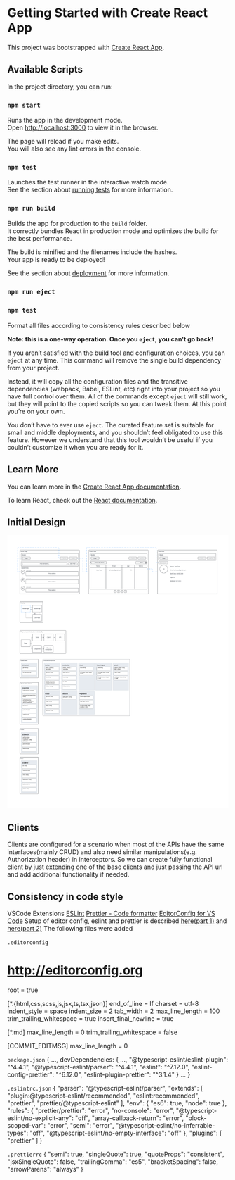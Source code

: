 # Getting Started with Create React App

This project was bootstrapped with [Create React App](https://github.com/facebook/create-react-app).

## Available Scripts

In the project directory, you can run:

### `npm start`

Runs the app in the development mode.\
Open [http://localhost:3000](http://localhost:3000) to view it in the browser.

The page will reload if you make edits.\
You will also see any lint errors in the console.

### `npm test`

Launches the test runner in the interactive watch mode.\
See the section about [running tests](https://facebook.github.io/create-react-app/docs/running-tests) for more information.

### `npm run build`

Builds the app for production to the `build` folder.\
It correctly bundles React in production mode and optimizes the build for the best performance.

The build is minified and the filenames include the hashes.\
Your app is ready to be deployed!

See the section about [deployment](https://facebook.github.io/create-react-app/docs/deployment) for more information.

### `npm run eject`

### `npm test`

Format all files according to consistency rules described below

**Note: this is a one-way operation. Once you `eject`, you can’t go back!**

If you aren’t satisfied with the build tool and configuration choices, you can `eject` at any time. This command will remove the single build dependency from your project.

Instead, it will copy all the configuration files and the transitive dependencies (webpack, Babel, ESLint, etc) right into your project so you have full control over them. All of the commands except `eject` will still work, but they will point to the copied scripts so you can tweak them. At this point you’re on your own.

You don’t have to ever use `eject`. The curated feature set is suitable for small and middle deployments, and you shouldn’t feel obligated to use this feature. However we understand that this tool wouldn’t be useful if you couldn’t customize it when you are ready for it.

## Learn More

You can learn more in the [Create React App documentation](https://facebook.github.io/create-react-app/docs/getting-started).

To learn React, check out the [React documentation](https://reactjs.org/).

## Initial Design

![Initial design](./initial-design.png)

## Clients

Clients are configured for a scenario when most of the APIs have the same interfaces(mainly CRUD) and also need similar manipulations(e.g. Authorization header) in interceptors. So we can create fully functional client by just extending one of the base clients and just passing the API url and add additional functionality if needed.

## Consistency in code style

VSCode Extensions
[ESLint](https://marketplace.visualstudio.com/items?itemName=dbaeumer.vscode-eslint)
[Prettier - Code formatter](https://marketplace.visualstudio.com/items?itemName=esbenp.prettier-vscode)
[EditorConfig for VS Code](https://marketplace.visualstudio.com/items?itemName=EditorConfig.EditorConfig)
Setup of editor config, eslint and prettier is described [here(part 1)](https://blog.theodo.com/2019/08/why-you-should-use-eslint-prettier-and-editorconfig-together/) and [here(part 2)](https://blog.theodo.com/2019/08/empower-your-dev-environment-with-eslint-prettier-and-editorconfig-with-no-conflicts/)
The following files were added

`.editorconfig`

# http://editorconfig.org

root = true

[*.{html,css,scss,js,jsx,ts,tsx,json}]
end_of_line = lf
charset = utf-8
indent_style = space
indent_size = 2
tab_width = 2
max_line_length = 100
trim_trailing_whitespace = true
insert_final_newline = true

[*.md]
max_line_length = 0
trim_trailing_whitespace = false

[COMMIT_EDITMSG]
max_line_length = 0

`package.json`
{
...,
devDependencies: {
...,
"@typescript-eslint/eslint-plugin": "^4.4.1",
"@typescript-eslint/parser": "^4.4.1",
"eslint": "^7.12.0",
"eslint-config-prettier": "^6.12.0",
"eslint-plugin-prettier": "^3.1.4"
}
...
}

`.eslintrc.json`
{
"parser": "@typescript-eslint/parser",
"extends": [
"plugin:@typescript-eslint/recommended",
"eslint:recommended",
"prettier",
"prettier/@typescript-eslint"
],
"env": {
"es6": true,
"node": true
},
"rules": {
"prettier/prettier": "error",
"no-console": "error",
"@typescript-eslint/no-explicit-any": "off",
"array-callback-return": "error",
"block-scoped-var": "error",
"semi": "error",
"@typescript-eslint/no-inferrable-types": "off",
"@typescript-eslint/no-empty-interface": "off"
},
"plugins": [
"prettier"
]
}

`.prettierrc`
{
"semi": true,
"singleQuote": true,
"quoteProps": "consistent",
"jsxSingleQuote": false,
"trailingComma": "es5",
"bracketSpacing": false,
"arrowParens": "always"
}

<br />
<br />
